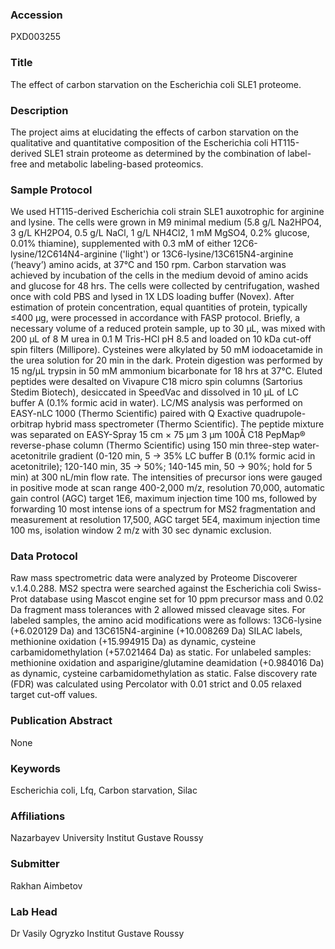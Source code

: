 ### Accession
PXD003255

### Title
The effect of carbon starvation on the Escherichia coli SLE1 proteome.

### Description
The project aims at elucidating the effects of carbon starvation on the qualitative and quantitative composition of the Escherichia coli HT115-derived SLE1 strain proteome as determined by the combination of label-free and metabolic labeling-based proteomics.

### Sample Protocol
We used HT115-derived Escherichia coli strain SLE1 auxotrophic for arginine and lysine. The cells were grown in M9 minimal medium (5.8 g/L Na2HPO4, 3 g/L KH2PO4, 0.5 g/L NaCl, 1 g/L NH4Cl2, 1 mM MgSO4, 0.2% glucose, 0.01% thiamine), supplemented with 0.3 mM of either 12C6-lysine/12C614N4-arginine ('light') or 13C6-lysine/13C615N4-arginine (‘heavy’) amino acids, at 37°C and 150 rpm. Carbon starvation was achieved by incubation of the cells in the medium devoid of amino acids and glucose for 48 hrs. The cells were collected by centrifugation, washed once with cold PBS and lysed in 1X LDS loading buffer (Novex). After estimation of protein concentration, equal quantities of protein, typically ≤400 μg, were processed in accordance with FASP protocol. Briefly, a necessary volume of a reduced protein sample, up to 30 μL, was mixed with 200 µL of 8 M urea in 0.1 M Tris-HCl pH 8.5 and loaded on 10 kDa cut-off spin filters (Millipore). Cysteines were alkylated by 50 mM iodoacetamide in the urea solution for 20 min in the dark. Protein digestion was performed by 15 ng/μL trypsin in 50 mM ammonium bicarbonate for 18 hrs at 37°C. Eluted peptides were desalted on Vivapure C18 micro spin columns (Sartorius Stedim Biotech), desiccated in SpeedVac and dissolved in 10 µL of LC buffer A (0.1% formic acid in water). LC/MS analysis was performed on EASY-nLC 1000 (Thermo Scientific) paired with Q Exactive quadrupole-orbitrap hybrid mass spectrometer (Thermo Scientific). The peptide mixture was separated on EASY-Spray 15 cm × 75 µm 3 µm 100Å C18 PepMap® reverse-phase column (Thermo Scientific) using 150 min three-step water-acetonitrile gradient (0-120 min, 5 → 35% LC buffer B (0.1% formic acid in acetonitrile); 120-140 min, 35 → 50%; 140-145 min, 50 → 90%; hold for 5 min) at 300 nL/min flow rate. The intensities of precursor ions were gauged in positive mode at scan range 400-2,000 m/z, resolution 70,000, automatic gain control (AGC) target 1E6, maximum injection time 100 ms, followed by forwarding 10 most intense ions of a spectrum for MS2 fragmentation and measurement at resolution 17,500, AGC target 5E4, maximum injection time 100 ms, isolation window 2 m/z with 30 sec dynamic exclusion.

### Data Protocol
Raw mass spectrometric data were analyzed by Proteome Discoverer v.1.4.0.288. MS2 spectra were searched against the Escherichia coli Swiss-Prot database using Mascot engine set for 10 ppm precursor mass and 0.02 Da fragment mass tolerances with 2 allowed missed cleavage sites. For labeled samples, the amino acid modifications were as follows: 13C6-lysine (+6.020129 Da) and 13C615N4-arginine (+10.008269 Da) SILAC labels, methionine oxidation (+15.994915 Da) as dynamic, cysteine carbamidomethylation (+57.021464 Da) as static. For unlabeled samples: methionine oxidation and asparigine/glutamine deamidation (+0.984016 Da) as dynamic, cysteine carbamidomethylation as static. False discovery rate (FDR) was calculated using Percolator with 0.01 strict and 0.05 relaxed target cut-off values.

### Publication Abstract
None

### Keywords
Escherichia coli, Lfq, Carbon starvation, Silac

### Affiliations
Nazarbayev University
Institut Gustave Roussy

### Submitter
Rakhan Aimbetov

### Lab Head
Dr Vasily Ogryzko
Institut Gustave Roussy


